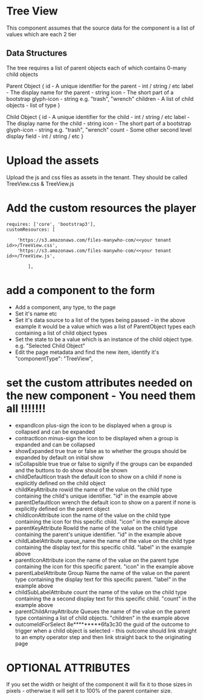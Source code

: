 # Tree View
This component assumes that the source data for the component is a list of values which are each 2 tier

## Data Structures
The tree requires a list of parent objects each of which contains 0-many child objects

Parent Object
{
	id				-	A unique identifier for the parent 			-	int / string / etc
	label			-	The display name for the parent				-	string
	icon			-	The short part of a bootstrap glyph-icon 	-	string e.g. "trash", "wrench"
	children		-	A list of child objects						-	list of type
}

Child Object
{
	id				-	A unique identifier for the child 			-	int / string / etc
	label			-	The display name for the child				-	string
	icon			-	The short part of a bootstrap glyph-icon 	-	string e.g. "trash", "wrench"
	count			-	Some other second level display field		-	int / string / etc
}


# Upload the assets
Upload the js and css files as assets in the tenant.
They should be called TreeView.css & TreeView.js


# Add the custom resources the player

	requires: ['core', 'bootstrap3'],
	customResources: [
            
		'https://s3.amazonaws.com/files-manywho-com/<<your tenant id>>/TreeView.css',
		'https://s3.amazonaws.com/files-manywho-com/<<your tenant id>>/TreeView.js',

            ],


			
# add a component to the form

- Add a component, any type,  to the page
- Set it's name etc
- Set it's data source to a list of the types being passed - in the above example it would be a value which was a list of ParentObject types each containing a list of child object types
- Set the state to be a value which is an instance of the child object type. e.g. "Selected Child Object"
- Edit the page metadata and find the new item, identify it's "componentType": "TreeView",





# set the custom attributes needed on the new component - You need them all !!!!!!!

- expandIcon					plus-sign		the icon to be displayed when a group is collapsed and can be expanded
- contractIcon				minus-sign		the icon to be displayed when a group is expanded and can be collapsed
- showExpanded				true			true or false as to whether the groups should be expanded by default on initial show
- isCollapsible				true			true or false to signify if the groups can be expanded and the buttons to do show should be shown
- childDefaultIcon			trash			the default icon to show on a child if none is explicitly defined on the child object
- childKeyAttribute			rowid			the name of the value on the child type containing the child's unique identifier.  "id" in the example above
- parentDefaultIcon			wrench			the default icon to show on a parent if none is explicitly defined on the parent object
- childIconAttribute			icon			the name of the value on the child type containing the icon for this specific child.  "icon" in the example above
- parentKeyAttribute			RowId			the name of the value on the child type containing the parent's unique identifier.  "id" in the example above
- childLabelAttribute			queue_name		the name of the value on the child type containing the display text for this specific child.  "label" in the example above
- parentIconAttribute			icon			the name of the value on the parent type containing the icon for this specific parent.  "icon" in the example above
- parentLabelAttribute			Group Name		the name of the value on the parent type containing the display text for this specific parent.  "label" in the example above
- childSubLabelAttribute			count			the name of the value on the child type containing the a second display text for this specific child.  "count" in the example above
- parentChildArrayAttribute		Queues			the name of the value on the parent type containing a list of child objects.  "children" in the example above
- outcomeIdForSelect			8e*********6fa3c30	the guid of the outcome to trigger when a child object is selected - this outcome should link straight to an empty operator step and then link straight back to the 								originating page


# OPTIONAL ATTRIBUTES
If you set the width or height of the component it will fix it to those sizes in pixels - otherwise it will set it to 100% of the parent container size.

